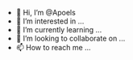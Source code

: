 - 👋 Hi, I’m @Apoels
- 👀 I’m interested in ...
- 🌱 I’m currently learning ...
- 💞️ I’m looking to collaborate on ...
- 📫 How to reach me ...

<!---
Apoels/Apoels is a ✨ special ✨ repository because its `README.md` (this file) appears on your GitHub profile.
You can click the Preview link to take a look at your changes.
--->
